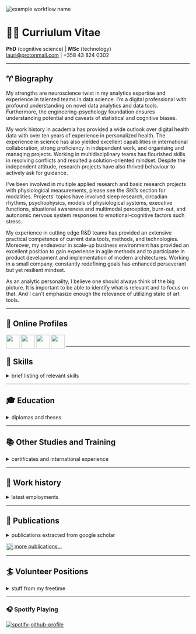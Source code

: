 <!--
**laurivaltteri/laurivaltteri** is a ✨ _special_ ✨ repository because its `README.md` (this file) appears on your GitHub profile.
-->
![example workflow name](https://github.com/laurivaltteri/laurivaltteri/workflows/CI%20checking%20Google/badge.svg)

# 👨‍🔬 Curriulum Vitae

**PhD** (cognitive science) | **MSc** (technology) <br/>
lauri@protonmail.com | +358 43 824 0302

----------

## ♈️ Biography

My strengths are neuroscience twist in my analytics expertise and experience in talented teams in data science. I’m a digital professional with profound understanding on novel data analytics and data tools. Furthermore, the engineering-psychology foundation ensures understanding potential and caveats of statistical and cognitive biases.

My work history in academia has provided a wide outlook over digital health data with over ten years of experience in personalized health. The experience in science has also yielded excellent capabilities in international collaboration, strong proficiency in independent work, and organising and managing projects. Working in multidisciplinary teams has flourished skills in resolving conflicts and resulted a solution-oriented mindset. Despite the independent attitude, research projects have also thrived behaviour to actively ask for guidance.

I've been involved in multiple applied research and basic research projects with physiological measurements, please see the *Skills* section for modalities. Projects' topics have involved sleep research, circadian rhythms, psychophysics, models of physiological systems, executive functions, situational awareness and multimodal perception, burn-out, and autonomic nervous system responses to emotional-cognitive factors such stress.

My experience in cutting edge R&D teams has provided an extensive practical competence of current data tools, methods, and technologies. Moreover, my endeavour in scale-up business environment has provided an excellent position to gain experience in agile methods and to participate in product development and implementation of modern architectures. Working in a small company, constantly redefining goals has enhanced perseverant but yet resilient mindset.

As an analytic personality, I believe one should always think of the big picture. It is important to be able to identify what is relevant and to focus on that. And I can't emphasize enough the relevance of utilizing state of art tools.

----------

## 📱 Online Profiles

[<img align="left" width="38px" src="https://cdn.jsdelivr.net/npm/@glyphs/brands@0.1.9/color/linkedin.svg" />][linkedin]
[<img align="left" width="38px" src="https://cdn.jsdelivr.net/npm/@glyphs/brands@0.1.9/color/instagram.svg" />][instagram]
[<img align="left" width="38px" src="https://upload.wikimedia.org/wikipedia/commons/5/5e/ResearchGate_icon_SVG.svg" />][researchgate]
[<img align="left" width="38px" src="https://upload.wikimedia.org/wikipedia/commons/7/70/Applications-internet.svg" />][website]
<br />  

----------

## 🎯 Skills
<details>
  <summary>brief listing of relevant skills</summary>
<br />
  
R, Python, UNIX, Tidymodels, Tensorflow, Tableau, SQL, git, Docker, Kubernetes, AWS, Data Fusion, Feature Extraction, Bayesian Analysis, Classification Techniques, Graph-theory, Signal Processing, Computational Neuroscience, Health Technology, IoT, Academic Communications, MATLAB, EEG, MEG, ECG, PPG, Actigraphy, EDA, experience sampling, Presenting, Teaching, Project Management, AI, Cognitive Psychology, and decision-making

</details>

----------
## 🎓 Education
<details>
  <summary>diplomas and theses</summary>
  <br />
  
  - Doctor of Philosophy
    - University of Helsinki
    - Major: **Cognitive science**
    - Thesis: [Quantifying Cognition: Applications for Ubiquitous Data](https://helda.helsinki.fi/handle/10138/235507)
  - Master of Science in Technology
    - Aalto University
    - Major: **Cognitive technology**
    - Thesis: [a Computational Approach to Estimation of Crowding in Natural Images](http://viXra.org/abs/1802.0066)

</details>

----------
## 📚 Other Studies and Training
<details>
  <summary>certificates and international experience</summary>
  <br />
  
- Postdoctoral Researcher
  - University of Helsinki (Finland) 2021 -
    - High Performance Cognition Laboratory
    - Project researcher and consulting laboratory infra development
    - [NordForsk GUESSED project](https://www.nordforsk.org/projects/grappling-uncertainty-environments-signaling-spurious-experiential-decisions-guessed)
- Visiting Researcher
  - McGill University (Montreal, Quebec, Canada) 2013
    - Department of Biomedical Engineering and the School of Computer Science
  - Université de Montréal (Québec, Canada) 2012
    - BRAMS – International Laboratory for Brain, Music and Sound Research
- Other Certificates
  - Product Development (Specialist Qualification) 2012
    -  Finnish National Agency for Education (EDUFI)

</details>

----------
## 💼 Work history
<details>
  <summary>latest employments</summary>
  <br />
  
  - Senior Data Science Consultant (Audiodraft Ltd.) 2022 <br/>
    - Main project: Consulting statistical methodology in product testing and customer satisfaction measures. Also leading the development of in-house data processing flows and various other data engineering responsibilities.
  - Postdoctoral Researcher (University of Helsinki) 2021 <br/>
    - Main project: improve decision-making and education in avalanche terrain mainly for back-country recreationalists. Our team develops a structure or decision making approach based on expert decision making in avalanche terrain and test the approach on scenarios among users and experts and validate this in the field. I'm also taking care of technical consulting for setting up and developing High Performance Cognition Group's laboratory.
  - Senior Data Scientist (Nightingale Health Ltd.) 2018 <br/>
    - Main projects: development of development environment and processes (DevOps), platform and process development for biomarker extraction (DS), development of risk models and predictions from biobank population data (DS)
    - My main role was leading and supporting scientific analyses for internal R&D and external dissemination. I was involved in development of data science environment and processes with DevOps team. However, my main contributions are in process and analysis development of the biomarker extraction product and product development for predicting risk scores in population models.
  - Research Engineer (Finnish Institute of Occupational Health) 2009
    - Projects: **Seamless patient care (Tekes), Burnout in the brain at work (Academy of Finland), Revolution of Knowledge Work (Tekes)** <br/>
  I prepared my PhD. I took part in research funding applications, and presented results in international forums. I was responsible in setting up research paradigms and analysis of results. I gave lectures and planned the projects with collaborators and customers. I was also leading projects.
  - Laboratory Engineer (Finnish Institute of Occupational Health) 2008
    - Projects: **SalWe -- enabling research for health and well-being (Tekes/EU), Supporting situation awareness in demanding operating conditions through wearable multimodal user interfaces (Tekes)**  <br/>
  Supporting research paradigm development, conducting measurements, supporting laboratory maintenance and development, preparing literature reviews.
  - Research Assistant (Finnish Institute of Occupational Health) 2007
    - Projects: **Brain & Work: multi-tasking at work (Tekes)** <br/>
  I was hired to conduct a literature reviews and ended up preparing my master’s thesis. I was also supporting the measurements, and maintaining laboratories.

</details>

----------
## 📄 Publications
<details>
  <summary>publications extracted from google scholar</summary>
<br />

- Executability and repeatability of a study setup using wearable and computerised technology to examine a wide range of physiological and cognitive functions of a patient outside hospital; K Müller, I Rautalin, L Ahonen, A Arola, A Henelius, H Jokinen, J Korpela, M Korja, N Martinez-Majander, A Mustonen, T Paajanen, S Pakarinen, K Pettersson, J Putaala, L Sokka, T Tikka, J Virkkala; PLOS One, submitted
- Diminished brain responses to second-language words are linked with native-language literacy skills in dyslexia; S Ylinen, K Junttila, M Laasonen, P Iverson, L Ahonen, T Kujala; Neuropsychologia 122, 105-115; 2019
- Biosignals reflect pair-dynamics in collaborative work: EDA and ECG study of pair-programming in a classroom environment; L Ahonen, BU Cowley, A Hellas, K Puolamäki; Scientific reports 8 (1), 1-16; 2018
- A short review and primer on electroencephalography in human computer interaction applications; L Ahonen, B Cowley; arXiv preprint arXiv:1609.00183; 2016
- Using regression makes extraction of shared variation in multiple datasets easy; J Korpela, A Henelius, L Ahonen, A Klami, K Puolamäki; Data Mining and Knowledge Discovery 30 (5), 1112-1133; 2016
- A short review and primer on event-related potentials in human computer interaction applications; M Huotilainen, B Cowley, L Ahonen; arXiv preprint arXiv:1608.08353; 2016
- Cognitive collaboration found in cardiac physiology: Study in classroom environment; L Ahonen, B Cowley, J Torniainen, A Ukkonen, A Vihavainen, ...; PloS one 11 (7), e0159178; 2016
- Within-and between-session replicability of cognitive brain processes: An MEG study with an N-back task; L Ahonen, M Huotilainen, E Brattico; Physiology &amp; behavior 158, 43-53; 2016
- Job burnout is associated with dysfunctions in brain mechanisms of voluntary and involuntary attention; L Sokka, M Leinikka, J Korpela, A Henelius, L Ahonen, C Alain, K Alho, ...; Biological Psychology 117, 56-66; 2016
- The psychophysiology primer: a guide to methods and a broad review with a focus on human-computer interaction; BU Cowley, M Filetti, K Lukander, J Torniainen, A Helenius, L Ahonen, ...; Foundations and Trends in Human-Computer Interaction; 2016
- Comparing Auditory Stimuli for Sleep Enhancement: Mimicking a Sleeping Situation; M Leminen, L Ahonen, M Gröhn, M Huotilainen, T Paunio, J Virkkala; Georgia Institute of Technology; 2014
- DECREASE OF PROCESSING SPEED DUE TO SWITCHING BETWEEN TASKS: MEG EVIDENCE; M Huotilainen, L Ahonen; PSYCHOPHYSIOLOGY 50, S85-S85; 2013
- Designing auditory stimulus for sleep enhancement; L Ahonen, M Gröhn, M Huotilainen, S Jagadeesan, T Paunio, J Virkkala; Proc. of the 19th Int. Conf. of Auditory Display (ICAD 2013); 2013
- Effects of pleasant and unpleasant auditory mood induction on the performance and in brain activity in cognitive tasks; M Gröhn, L Ahonen, M Huotilainen; Georgia Institute of Technology; 2012
- Some Effects of Continous Tempo and Pitch Transformations in Perceived Pleasantness of Listening to a Musical Sound File; M Grohn, L Ahonen, M Huotilainen; International Community for Auditory Display; 2011
- Cueing spatial visual attention by symbolic and directional auditory stimuli; R Nasanen, L Ahonen, S Jagadeesan, K Müller; Perception ECVP abstract 37, 98-98; 2008

</details>

[<img align="top" width="19px" src="https://cdn.jsdelivr.net/npm/simple-icons@v3/icons/researchgate.svg" />][researchgate][ more publications...][researchgate]

----------

## 🏄 Volunteer Positions
<details>
  <summary>stuff from my freetime</summary>
  <br />
  
  - Slackline Finland
    - Member of Board
  - Finnish Alpine Club
    - [Alppikerho.fi](http://alppikerho.fi)
    - ex-Member of Board

</details>

----------

### 🎧 Spotify Playing

[![spotify-github-profile](https://spotify-github-profile.vercel.app/api/view?uid=ahonenlauri&cover_image=false&theme=default)](https://open.spotify.com/user/ahonenlauri)


<br />


[website]: http://helsinki.fi/hipercog
[instagram]: https://instagram.com/laur1valtteri
[linkedin]: https://linkedin.com/in/laurivaltteri
[researchgate]: https://researchgate.net/profile/Lauri_Ahonen
